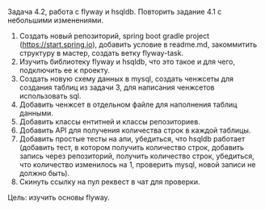 Задача 4.2, работа с flyway и hsqldb. Повторить задание 4.1 с небольшими изменениями.
1. Создать новый репозиторий, spring boot gradle project (https://start.spring.io), добавить условие в readme.md, закоммитить структуру в мастер, создать ветку flyway-task.
2. Изучить библиотеку flyway и hsqldb, что это такое и для чего, подключить ее к проекту.
3. Создать новую схему данных в mysql, создать ченжсеты для создания таблиц из задачи 3, для написания ченжсетов использовать sql.
4. Добавить ченжсет в отдельном файле для наполнения таблиц данными.
5. Добавить классы ентитней и классы репозиториев.
6. Добавить API для получения количества строк в каждой таблицы.
7. Добавить простые тесты на апи, убедиться, что hsqldb работает (добавить тест, в котором получить количество строк, добавить запись через репозиторий, получить количество строк, убедиться, что количество изменилось на 1, проверить mysql, новой записи не должно быть).
8. Скинуть ссылку на пул реквест в чат для проверки.
   
Цель: изучить основы flyway.

